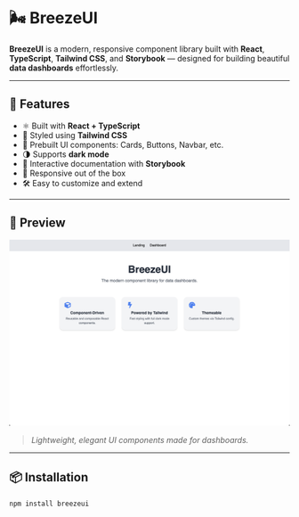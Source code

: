 # 🌬️ BreezeUI

**BreezeUI** is a modern, responsive component library built with **React**, **TypeScript**, **Tailwind CSS**, and **Storybook** — designed for building beautiful **data dashboards** effortlessly.

---

## 🚀 Features

- ⚛️ Built with **React + TypeScript**
- 🎨 Styled using **Tailwind CSS**
- 🧩 Prebuilt UI components: Cards, Buttons, Navbar, etc.
- 🌗 Supports **dark mode**
- 🧪 Interactive documentation with **Storybook**
- 📱 Responsive out of the box
- 🛠️ Easy to customize and extend

---

## 📸 Preview

![BreezeUI Preview](./preview.png)

> _Lightweight, elegant UI components made for dashboards._

---

## 📦 Installation

```bash
npm install breezeui
```
